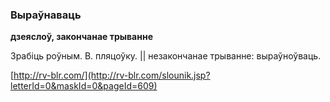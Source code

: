 ### Выраўнаваць
**дзеяслоў, закончанае трыванне**

Зрабіць роўным. В. пляцоўку. || незакончанае трыванне: выраўноўваць.

<a rel="author">[http://rv-blr.com/](http://rv-blr.com/slounik.jsp?letterId=0&maskId=0&pageId=609)</a>

